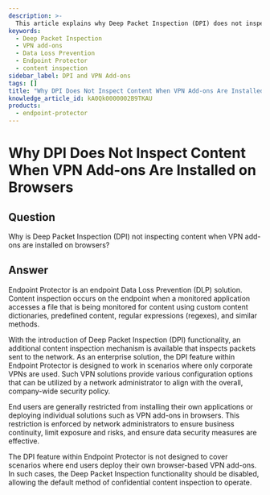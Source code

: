 ```yaml
---
description: >-
  This article explains why Deep Packet Inspection (DPI) does not inspect content when VPN add-ons are installed on browsers and outlines the implications for endpoint data loss prevention.
keywords:
  - Deep Packet Inspection
  - VPN add-ons
  - Data Loss Prevention
  - Endpoint Protector
  - content inspection
sidebar_label: DPI and VPN Add-ons
tags: []
title: "Why DPI Does Not Inspect Content When VPN Add-ons Are Installed on Browsers"
knowledge_article_id: kA0Qk0000002B9TKAU
products:
  - endpoint-protector
---
```


# Why DPI Does Not Inspect Content When VPN Add-ons Are Installed on Browsers

## Question

Why is Deep Packet Inspection (DPI) not inspecting content when VPN add-ons are installed on browsers?

## Answer

Endpoint Protector is an endpoint Data Loss Prevention (DLP) solution. Content inspection occurs on the endpoint when a monitored application accesses a file that is being monitored for content using custom content dictionaries, predefined content, regular expressions (regexes), and similar methods.

With the introduction of Deep Packet Inspection (DPI) functionality, an additional content inspection mechanism is available that inspects packets sent to the network. As an enterprise solution, the DPI feature within Endpoint Protector is designed to work in scenarios where only corporate VPNs are used. Such VPN solutions provide various configuration options that can be utilized by a network administrator to align with the overall, company-wide security policy.

End users are generally restricted from installing their own applications or deploying individual solutions such as VPN add-ons in browsers. This restriction is enforced by network administrators to ensure business continuity, limit exposure and risks, and ensure data security measures are effective.

The DPI feature within Endpoint Protector is not designed to cover scenarios where end users deploy their own browser-based VPN add-ons. In such cases, the Deep Packet Inspection functionality should be disabled, allowing the default method of confidential content inspection to operate.